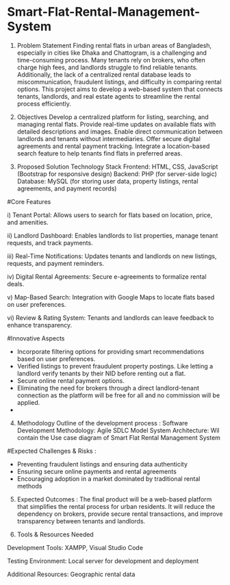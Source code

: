 # Smart-Flat-Rental-Management-System
1. Problem Statement
Finding rental flats in urban areas of Bangladesh, especially in cities like Dhaka and Chattogram, is a challenging and time-consuming process. Many tenants rely on brokers, who often charge high fees, and landlords struggle to find reliable tenants. Additionally, the lack of a centralized rental database leads to miscommunication, fraudulent listings, and difficulty in comparing rental options. This project aims to develop a web-based system that connects tenants, landlords, and real estate agents to streamline the rental process efficiently.

2. Objectives
Develop a centralized platform for listing, searching, and managing rental flats.
Provide real-time updates on available flats with detailed descriptions and images.
Enable direct communication between landlords and tenants without intermediaries.
Offer secure digital agreements and rental payment tracking.
Integrate a location-based search feature to help tenants find flats in preferred areas.

3. Proposed Solution
Technology Stack
Frontend: HTML, CSS, JavaScript (Bootstrap for responsive design)
Backend: PHP (for server-side logic)
Database: MySQL (for storing user data, property listings, rental agreements, and payment records)

#Core Features 

i) Tenant Portal: Allows users to search for flats based on location, price, and amenities.

ii) Landlord Dashboard: Enables landlords to list properties, manage tenant requests, and track payments.

iii) Real-Time Notifications: Updates tenants and landlords on new listings, requests, and payment reminders.

iv) Digital Rental Agreements: Secure e-agreements to formalize rental deals.

v) Map-Based Search: Integration with Google Maps to locate flats based on user preferences.

vi) Review & Rating System: Tenants and landlords can leave feedback to enhance transparency.

#Innovative Aspects 
- Incorporate filtering options for providing smart recommendations based on user preferences.
- Verified listings to prevent fraudulent property postings. Like letting a landlord verify tenants by their NID before renting out a flat.
- Secure online rental payment options.
- Eliminating the need for brokers through a direct landlord-tenant connection as the platform will be free for all and no commission will be applied.
- 
4. Methodology
Outline of the development process :
Software Development Methodology: Agile SDLC Model
System Architecture: Wil contain the Use case diagram of Smart Flat Rental Management System

#Expected Challenges & Risks : 
- Preventing fraudulent listings and ensuring data authenticity
- Ensuring secure online payments and rental agreements
- Encouraging adoption in a market dominated by traditional rental methods

5. Expected Outcomes :
The final product will be a web-based platform that simplifies the rental process for urban residents. It will reduce the dependency on brokers, provide secure rental transactions, and improve transparency between tenants and landlords.

6. Tools & Resources Needed
   
Development Tools: XAMPP, Visual Studio Code

Testing Environment: Local server for development and deployment

Additional Resources: Geographic rental data
